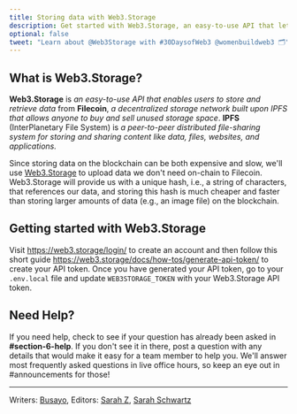 ```yaml
---
title: Storing data with Web3.Storage
description: Get started with Web3.Storage, an easy-to-use API that lets developers use decentralized storage.
optional: false
tweet: "Learn about @Web3Storage with #30DaysofWeb3 @womenbuildweb3 🗂"
---
```


## What is Web3.Storage?

**Web3.Storage** is _an easy-to-use API that enables users to store and retrieve data_ from **Filecoin**, _a decentralized storage network built upon IPFS that allows anyone to buy and sell unused storage space_. **IPFS** (InterPlanetary File System) is _a peer-to-peer distributed file-sharing system for storing and sharing content like data, files, websites, and applications._

Since storing data on the blockchain can be both expensive and slow, we'll use [Web3.Storage](https://web3.storage/) to upload data we don't need on-chain to Filecoin. Web3.Storage will provide us with a unique hash, i.e., a string of characters, that references our data, and storing this hash is much cheaper and faster than storing larger amounts of data (e.g., an image file) on the blockchain.

## Getting started with Web3.Storage

Visit https://web3.storage/login/ to create an account and then follow this short guide https://web3.storage/docs/how-tos/generate-api-token/ to create your API token. Once you have generated your API token, go to your `.env.local` file and update `WEB3STORAGE_TOKEN` with your Web3.Storage API token.

## Need Help?
If you need help, check to see if your question has already been asked in **#section-6-help**. If you don't see it in there, post a question with any details that would make it easy for a team member to help you. We'll answer most frequently asked questions in live office hours, so keep an eye out in #announcements for those!

---

Writers: [Busayo](https://twitter.com/AmoweO),
Editors: [Sarah Z](https://twitter.com/haegeez), [Sarah Schwartz](https://twitter.com/schwartzswartz)
